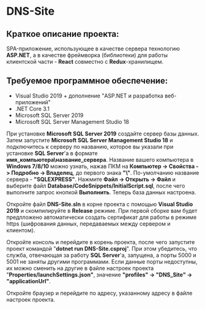 # DNS-Site
## Краткое описание проекта:
SPA-приложение, использующее в качестве сервера технологию **ASP.NET**, а в качестве фреймворка (библиотеки) для работы клиентской части - **React** совместно с **Redux**-хранилищем.
## Требуемое программное обеспечение:
* Visual Studio 2019 + дополнение "ASP.NET и разработка веб-приложений"
* .NET Core 3.1
* Microsoft SQL Server 2019
* Microsoft SQL Server Management Studio 18

При установке **Microsoft SQL Server 2019** создайте сервер базы данных. Затем запустите **Microsoft SQL Server Management Studio 18** и подключитесь к серверу по названию, которое вы указали при установке **SQL Server**'а в формате **имя_компьютера\название_сервера**. Название вашего компьютера в **Windows 7/8/10** можно узнать, нажав ПКМ на **Компьютер -> Свойства -> Подробно -> Владелец**, до первого знака **"\\"**. По-умолчанию название сервера - **"SQLEXPRESS"**. Нажмите **Файл -> Открыть -> Файл** и выберите файл **Database/CodeSnippets/InitialScript.sql**, после чего выполните запрос кнопкой **Выполнить**. Теперь база данных настроена.

Откройте файл **DNS-Site.sln** в корне проекта с помощью **Visual Studio 2019** и скомпилируйте в **Release** режиме. При первой сборке вам будет предлложено автоматически создать сертификат для работы в режиме https (шифрования данных, передаваемых между сервером и клиентом).

Откройте консоль и перейдите в корень проекта, после чего запустите проект командой "**dotnet run DNS-Site.csproj**". При этом убедитесь, что служба, отвечающая за работу **SQL Server**'а, запущена, а порты 5000 и 5001 не заняты другими программами. Если данные порты недоступны, их можно сменить на другие в файле настроек проекта "**Properties/launchSettings.json"**, значение **"profiles" -> "DNS_Site" -> "applicationUrl"**.

Откройте браузер и перейдите по адресу, указанному адресу в файле настроек проекта.
